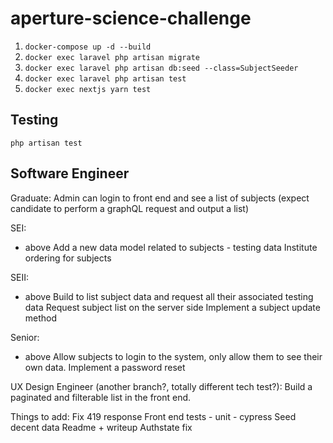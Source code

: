 # aperture-science-challenge

1. ``` docker-compose up -d --build ```
2. ``` docker exec laravel php artisan migrate ```
3. ``` docker exec laravel php artisan db:seed --class=SubjectSeeder ```
4. ``` docker exec laravel php artisan test ```
5. ``` docker exec nextjs yarn test ```


## Testing 
```php artisan test```

## Software Engineer

Graduate:
Admin can login to front end and see a list of subjects (expect candidate to perform a graphQL request and output a list)

SEI:
+ above
Add a new data model related to subjects - testing data
Institute ordering for subjects

SEII:
+ above
Build to list subject data and request all their associated testing data
Request subject list on the server side
Implement a subject update method

Senior:
+ above
Allow subjects to login to the system, only allow them to see their own data.
Implement a password reset


UX Design Engineer (another branch?, totally different tech test?):
Build a paginated and filterable list in the front end.

Things to add:
Fix 419 response
Front end tests
    - unit
    - cypress
Seed decent data
Readme + writeup
Authstate fix